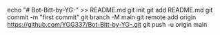 echo "# Bot-Bitt-by-YG-" >> README.md
git init
git add README.md
git commit -m "first commit"
git branch -M main
git remote add origin https://github.com/YGG337/Bot-Bitt-by-YG-.git
git push -u origin main

